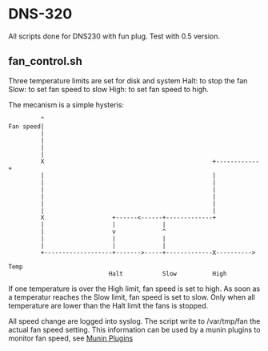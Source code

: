 # DNS-320

All scripts done for DNS230 with fun plug.
Test with 0.5 version.

## fan\_control.sh


Three temperature limits are set for disk and system
Halt: to stop the fan
Slow: to set fan speed to slow
High: to set fan speed to high.

The mecanism is a simple hysteris:

```
         ^
Fan speed|
         |
         |
         |
         |
         X                                               +------------+
         |                                               |
         |                                               |
         |                                               |
         |                                               |
         |                                               |
         |                                               |
         X                   +------<------+-------------+
         |                   |             |
         |                   v             ^
         |                   |             |
         |                   |             |
         +-------------------+------->-----+-------------X---------->
                                                                    Temp
                            Halt           Slow          High

```
If one temperature is over the High limit, fan speed is set to high.
As soon as a temperatur reaches the  Slow limit, fan speed is set to slow.
Only when all temperature are lower than the Halt limit the fans is stopped.

All speed change are logged into syslog.
The script write to /var/tmp/fan the actual fan speed setting.
This information can be used by a munin plugins to monitor fan speed, see [Munin Plugins](https://github.com/utix/munin-plugins)
